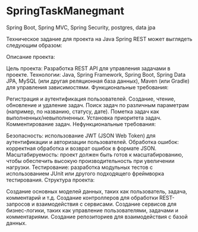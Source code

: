 # SpringTaskManegmant
Spring Boot, Spring MVC, Spring Security, postgres, data jpa

Техническое задание для проекта на Java Spring REST может выглядеть следующим образом:

Описание проекта:

Цель проекта: Разработка REST API для управления задачами в проекте.
Технологии: Java, Spring Framework, Spring Boot, Spring Data JPA, MySQL (или другая реляционная база данных), Maven (или Gradle) для управления зависимостями.
Функциональные требования:

Регистрация и аутентификация пользователей.
Создание, чтение, обновление и удаление задач.
Поиск задач по различным параметрам (например, по названию, статусу, дате).
Пометка задач как выполненных/невыполненных.
Установка приоритета задач.
Комментирование задач.
Нефункциональные требования:

Безопасность: использование JWT (JSON Web Token) для аутентификации и авторизации пользователей.
Обработка ошибок: корректная обработка и возврат ошибок в формате JSON.
Масштабируемость: проект должен быть готов к масштабированию, чтобы обеспечить высокую производительность при увеличении нагрузки.
Тестирование: разработка модульных тестов с использованием JUnit или другого подходящего фреймворка тестирования.
Структура проекта:

Создание основных моделей данных, таких как пользователь, задача, комментарий и т.д.
Создание контроллеров для обработки REST-запросов и взаимодействия с сервисами.
Создание сервисов для бизнес-логики, таких как управление пользователями, задачами и комментариями.
Создание репозиториев для взаимодействия с базой данных.

